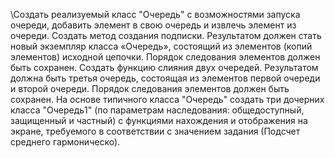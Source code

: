 \Создать реализуемый класс "Очередь" с возможностями запуска очереди, добавить элемент в свою очередь и извлечь элемент из очереди. Создать метод создания подписки. Результатом должен стать новый экземпляр класса «Очередь», состоящий из элементов (копий элементов) исходной цепочки. Порядок следования элементов должен быть сохранен. Создать функцию слияния двух очередей. Результатом должна быть третья очередь, состоящая из элементов первой очереди и второй очереди. Порядок следования элементов должен быть сохранен. На основе типичного класса "Очередь" создать три дочерних класса "Очередь1" (по параметрам наследования: общедоступный, защищенный и частный) с функциями нахождения и отображения на экране, требуемого в соответствии с значением задания (Подсчет среднего гармоническо).
